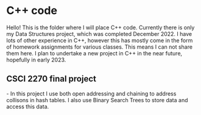 
<h1>C++ code</h1>
Hello! This is the folder where I will place C++ code. Currently there is only my Data Structures project, which was completed December 2022. I have lots of other experience in 
C++, however this has mostly come in the form of homework assignments for various classes. This means I can not share them here. I plan to undertake a new project in C++ in the near
future, hopefully in early 2023.

<h2>CSCI 2270 final project</h2>
- In this project I use both open addressing and chaining to address collisons in hash tables. I also use Binary Search Trees to store data and access this data.
